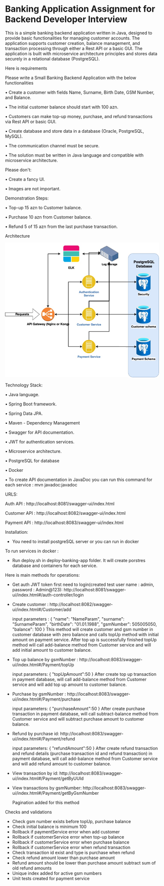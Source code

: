 # Banking Application Assignment for Backend Developer Interview

This is a simple banking backend application written in Java, designed to provide basic functionalities for managing customer accounts. The application supports customer creation, balance management, and transaction processing through either a Rest API or a basic GUI. The application is built with microservice architecture principles and stores data securely in a relational database (PostgreSQL).

Here is requirements


Please write a Small Banking Backend Application with the below functionalities

• Create a customer with fields Name, Surname, Birth Date, GSM Number, and Balance.

• The initial customer balance should start with 100 azn.

• Customers can make top-up money, purchase, and refund transactions via Rest API or basic GUI.

• Create database and store data in a database (Oracle, PostgreSQL, MySQL).

• The communication channel must be secure.

• The solution must be written in Java language and compatible with microservice architecture.


Please don't:

• Create a fancy UI.

• Images are not important.


Demonstration Steps:

• Top-up 15 azn to Customer balance.

• Purchase 10 azn from Customer balance.

• Refund 5 of 15 azn from the last purchase transaction.


Architecture

![Alt text](banking_app_architecture.jpg)


Technology Stack:

• Java language.

• Spring Boot framework.

• Spring Data JPA.

• Maven - Dependency Management

• Swagger for API documentation.

• JWT for authentication services.

• Microservice architecture.

• PostgreSQL for database

• Docker

• To create API documentation in JavaDoc you can run this command for each service : mvn javadoc:javadoc


URLS:


Auth API : http://localhost:8081/swagger-ui/index.html

Customer API : http://localhost:8082/swagger-ui/index.html

Payment API : http://localhost:8083/swagger-ui/index.html


Installation:

- You need to install postgreSQL server or you can run in docker 

To run services in docker : 
- Run deploy.sh in deploy-banking-app folder. It will create porstres database and containers for each service.


Here is main methods for operations:

- Get auth JWT token first need to login(created test user name : admin, password : Admin@123): http://localhost:8081/swagger-ui/index.html#/auth-controller/login 

- Create customer : http://localhost:8082/swagger-ui/index.html#/Customer/add

    input parameters : {
                        "name": "NameParam",
                        "surname": "SurnameParam",
                        "birthDate": "01.01.1988",
                        "gsmNumber": 505005050,
                        "balance": 100
                        }
    This method will create customer and gsm number in customer database with zero balance and calls topUp method with initial amount on payment service. After top up is successfully finished topUp method will call add-balance method from Customer service and will  add initial amount to customer balance.

- Top up balance by gsmNumber : http://localhost:8083/swagger-ui/index.html#/Payment/topUp

    input parameters: { "topUpAmount":50 } 
    After create top up transaction in payment database, will call add-balance method from Customer service and will add top up amount to customer balance.

- Purchase by gsmNumber : http://localhost:8083/swagger-ui/index.html#/Payment/purchase

    input parameters: { "purchaseAmount":50 } 
    After create purchase transaction in payment database, will call subtract-balance method from Customer service and will subtract purchase amount to customer balance.

- Refund by purchase id: http://localhost:8083/swagger-ui/index.html#/Payment/refund

    input parameters: { "refundAmount":50 } 
    After create refund transaction and refund details (purchase transaction id and refund transaction) in payment database, will call add-balance method from Customer service and will add refund amount to customer balance.

- View transaction by id: http://localhost:8083/swagger-ui/index.html#/Payment/getByUUId

- View transactions by gsmNumber: http://localhost:8083/swagger-ui/index.html#/Payment/getByGsmNumber

    Pagination added for this method


Checks and validations

- Check gsm number exists before topUp, purchase balance
- Check initial balance is minimum 100
- Rollback if paymentService error when add customer
- Rollback if customerService error when top-up balance
- Rollback if customerService error when purchase balance
- Rollback if customerService error when refund transaction
- Check transaction id exist and type is purchase when refund
- Check refund amount lower than purchase amount
- Refund amount should be lower than purchase amount subtract sum of old refund amounts 
- Unique index added for active gsm numbers
- Unit tests created for payment service
